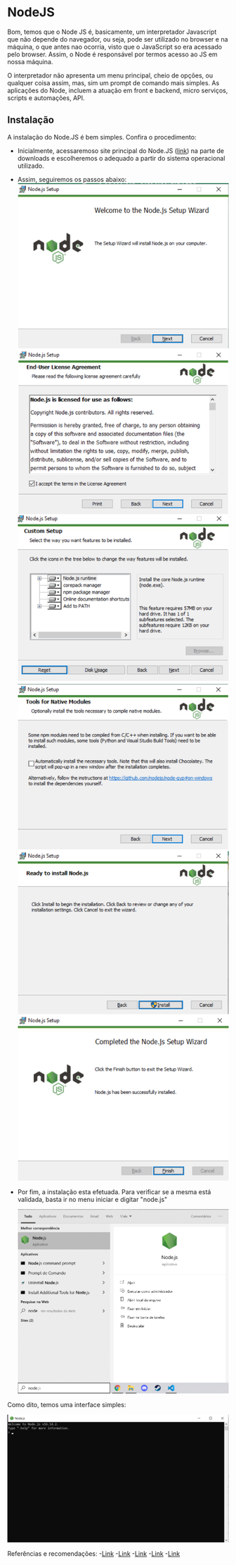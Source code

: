 # NodeJS

Bom, temos que o Node JS é, basicamente, um interpretador Javascript que não depende do navegador, ou seja, pode ser utilizado no browser e na máquina, o que antes nao ocorria, visto que o JavaScript so era acessado pelo browser. Assim, o Node é responsável por termos acesso ao JS em nossa máquina.

O interpretador não apresenta um menu principal, cheio de opções, ou qualquer coisa assim, mas, sim um prompt de comando mais simples. As aplicações do Node, incluem a atuação em front e backend, micro serviços, scripts e automações, API.

## Instalação

A instalação do Node.JS é bem simples. Confira o procedimento:

- Inicialmente, acessaremoso site principal do Node.JS ([link](https://nodejs.org/en/download/)) na parte de downloads e escolheremos o adequado a partir do sistema operacional utilizado.
- Assim, seguiremos os passos abaixo:
 ![pic](/media/git/MediaNode/um.png)
 ![pic](/media/git/MediaNode/dois.png)
 ![pic](/media/git/MediaNode/tres.png)
 ![pic](/media/git/MediaNode/quatro.png)
 ![pic](/media/git/MediaNode/cinco.png)
 ![pic](/media/git/MediaNode/seis.png)


- Por fim, a instalação esta efetuada. Para verificar se a mesma está validada, basta ir no menu iniciar e digitar "node.js"

  ![pic](/media/git/MediaNode/sete.png)

Como dito, temos uma interface simples:

  ![pic](/media/git/MediaNode/oito.png)

Referências e recomendações:
-[Link]()
-[Link]()
-[Link]()
-[Link]()
-[Link]()